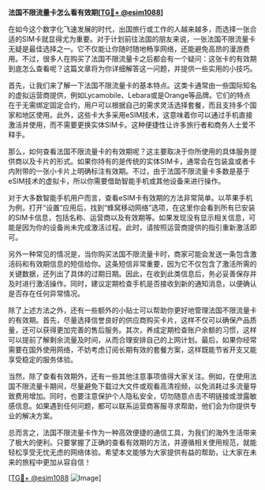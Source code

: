 **法国不限流量卡怎么看有效期[[TG💪+ @esim1088](https://t.me/s/esim1088)]**

在如今这个数字化飞速发展的时代，出国旅行或工作的人越来越多，而选择一张合适的SIM卡就显得尤为重要。对于计划前往法国的朋友来说，一张法国不限流量卡无疑是最佳选择之一。它不仅能让你随时随地畅享网络，还能避免高昂的漫游费用。不过，很多人在购买了法国不限流量卡之后都会有一个疑问：这张卡的有效期到底怎么查看呢？这篇文章将为你详细解答这一问题，并提供一些实用的小技巧。

首先，让我们来了解一下法国不限流量卡的基本特点。这类卡通常由一些国际知名的虚拟运营商提供，例如Lycamobile、Lebara或是Orange等品牌。它们的特点在于无需绑定固定合约，用户可以根据自己的需求灵活选择套餐，而且支持多个国家和地区使用。此外，这些卡大多采用eSIM技术，这意味着你可以通过手机直接激活并使用，而不需要更换实体SIM卡。这种便捷性让许多旅行者和商务人士爱不释手。

那么，如何查看法国不限流量卡的有效期呢？这主要取决于你所使用的具体服务提供商以及卡片的形式。如果你持有的是传统的实体SIM卡，通常会在包装盒或者卡内附带的一张小卡片上明确标注有效期。不过，由于法国不限流量卡多数是基于eSIM技术的虚拟卡，所以你需要借助智能手机或其他设备来进行操作。

对于大多数智能手机用户而言，查看eSIM卡有效期的方法非常简单。以苹果手机为例，打开“设置”应用后，找到“蜂窝移动网络”选项，在这里你会看到所有已安装的SIM卡信息，包括名称、运营商以及有效期等。如果发现没有显示相关信息，可能是因为你的设备尚未完成激活过程。此时，请按照运营商提供的指引重新激活即可。

另外一种常见的情况是，当你购买法国不限流量卡时，商家可能会发送一条包含激活码和有效期信息的短信给你。这条短信非常重要，因为它不仅包含了激活所需的关键数据，还列出了具体的过期日期。因此，在收到此类信息后，务必妥善保存并及时进行激活操作。同时，建议定期检查手机是否接收到新的通知消息，以便确认是否存在任何异常情况。

除了上述方法之外，还有一些额外的小贴士可以帮助你更好地管理法国不限流量卡的有效期。首先，尽量选择信誉良好的供应商购买卡片，这样不仅可以确保产品质量，还可以获得更加完善的售后服务。其次，养成定期检查账户余额的习惯，这样可以提前了解剩余流量及时间，从而合理安排自己的上网计划。最后，如果你经常需要在国外使用网络，不妨考虑订阅长期有效的套餐方案，这样既能节省开支又能享受稳定的服务体验。

当然，除了查看有效期外，还有一些其他注意事项值得大家关注。例如，在使用法国不限流量卡期间，尽量避免下载过大文件或观看高清视频，以免消耗过多流量导致费用增加。同时，也要注意保护个人隐私安全，切勿随意点击不明链接或泄露敏感信息。如果遇到任何问题，都可以联系运营商客服寻求帮助，他们会为你提供专业的解决方案。

总而言之，法国不限流量卡作为一种高效便捷的通信工具，为我们的海外生活带来了极大的便利。只要掌握了正确的查看有效期的方法，并遵循相关使用规范，就能轻松享受无忧无虑的网络体验。希望本文能够为大家提供有益的帮助，让大家在未来的旅程中更加从容自信！

[[TG💪+ @esim1088](https://t.me/s/esim1088) ![Image](https://i.postimg.cc/4NQfJmqS/Snipaste-2025-05-13-00-14-12.png)]